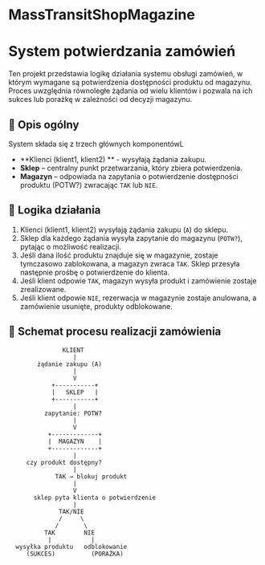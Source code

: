 # MassTransitShopMagazine

# System potwierdzania zamówień

Ten projekt przedstawia logikę działania systemu obsługi zamówień, w którym wymagane są potwierdzenia dostępności produktu od magazynu. Proces uwzględnia równoległe żądania od wielu klientów i pozwala na ich sukces lub porażkę w zależności od decyzji magazynu.

## 📌 Opis ogólny

System składa się z trzech głównych komponentówL
- **Klienci (klient1, klient2) ** - wysyłają żądania zakupu.
- **Sklep** – centralny punkt przetwarzania, który zbiera potwierdzenia.
- **Magazyn** – odpowiada na zapytania o potwierdzenie dostępności produktu (POTW?) zwracając `TAK` lub `NIE`.

## 🔁 Logika działania

1. Klienci (klient1, klient2) wysyłają żądania zakupu (`A`) do sklepu.
2. Sklep dla każdego żądania wysyła zapytanie do magazynu (`POTW?`), pytając o możliwość realizacji.
3. Jeśli dana ilość produktu znajduje się w magazynie, zostaje tymczasowo zablokowana, a magazyn zwraca `TAK`. Sklep przesyła następnie prośbę o potwierdzenie do klienta.
4. Jeśli klient odpowie `TAK`, magazyn wysyła produkt i zamówienie zostaje zrealizowane.
5. Jeśli klient odpowie `NIE`, rezerwacja w magazynie zostaje anulowana, a zamówienie usunięte, produkty odblokowane.

## 🧩 Schemat procesu realizacji zamówienia

```
               KLIENT
                  |
        żądanie zakupu (A)
                  |
                  V
            +-----------+
            |   SKLEP   |
            +-----------+
                  |
          zapytanie: POTW?
                  |
                  V
           +-------------+
           |  MAGAZYN    |
           +-------------+
                  |
     czy produkt dostępny?
                  |
             TAK → blokuj produkt
                  |
                  V
       sklep pyta klienta o potwierdzenie
                  |
              TAK/NIE
              /     \
             /       \
          TAK        NIE
           |           |
  wysyłka produktu   odblokowanie
     (SUKCES)          (PORAŻKA)
```

